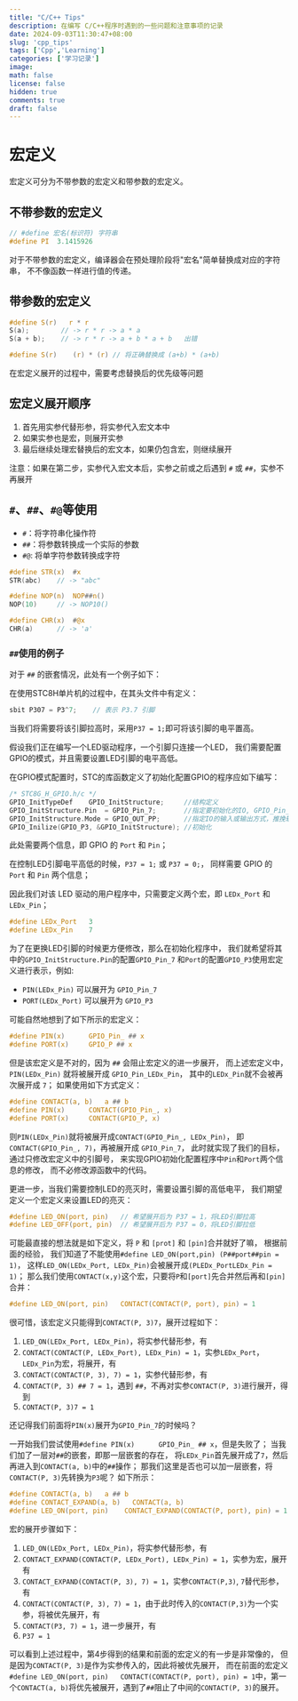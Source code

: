 ```yaml
---
title: "C/C++ Tips"
description: 在编写 C/C++程序时遇到的一些问题和注意事项的记录
date: 2024-09-03T11:30:47+08:00
slug: 'cpp_tips'
tags: ['Cpp','Learning']
categories: ['学习记录']
image:
math: false
license: false
hidden: true
comments: true
draft: false
---
```


# 宏定义

宏定义可分为不带参数的宏定义和带参数的宏定义。

## 不带参数的宏定义

```c
// #define 宏名(标识符) 字符串
#define PI  3.1415926
```

对于不带参数的宏定义，编译器会在预处理阶段将"宏名"简单替换成对应的字符串，
不不像函数一样进行值的传递。

## 带参数的宏定义

```c
#define S(r)   r * r
S(a);        // -> r * r -> a * a
S(a + b);    // -> r * r -> a + b * a + b   出错

#define S(r)    (r) * (r) // 将正确替换成 (a+b) * (a+b)
```

在宏定义展开的过程中，需要考虑替换后的优先级等问题

## 宏定义展开顺序

1. 首先用实参代替形参，将实参代入宏文本中
2. 如果实参也是宏，则展开实参
3. 最后继续处理宏替换后的宏文本，如果仍包含宏，则继续展开

注意：如果在第二步，实参代入宏文本后，实参之前或之后遇到 `#` 或 `##`，实参不再展开

## `#`、`##`、`#@`等使用

- `#`：将字符串化操作符
- `##`：将参数转换成一个实际的参数
- `#@`: 将单字符参数转换成字符

```c
#define STR(x)  #x
STR(abc)    // -> "abc"

#define NOP(n)  NOP##n()
NOP(10)     // -> NOP10()

#define CHR(x)  #@x
CHR(a)      // -> 'a'
```

### `##`使用的例子

对于 `##` 的嵌套情况，此处有一个例子如下：

在使用STC8H单片机的过程中，在其头文件中有定义：
```c
sbit P307 = P3^7;    // 表示 P3.7 引脚
```
当我们将需要将该引脚拉高时，采用`P37 = 1;`即可将该引脚的电平置高。

假设我们正在编写一个LED驱动程序，一个引脚只连接一个LED，
我们需要配置GPIO的模式，并且需要设置LED引脚的电平高低。

在GPIO模式配置时，STC的库函数定义了初始化配置GPIO的程序应如下编写：
```c
/* STC8G_H_GPIO.h/c */
GPIO_InitTypeDef    GPIO_InitStructure;     //结构定义
GPIO_InitStructure.Pin  = GPIO_Pin_7;       //指定要初始化的IO, GPIO_Pin_0 ~ GPIO_Pin_7
GPIO_InitStructure.Mode = GPIO_OUT_PP;      //指定IO的输入或输出方式，推挽输出
GPIO_Inilize(GPIO_P3, &GPIO_InitStructure); //初始化
```
此处需要两个信息，即 GPIO 的 `Port` 和 `Pin`；

在控制LED引脚电平高低的时候，`P37 = 1;` 或 `P37 = 0;`，
同样需要 GPIO 的 `Port` 和 `Pin` 两个信息；

因此我们对该 LED 驱动的用户程序中，只需要定义两个宏，即 `LEDx_Port` 和 `LEDx_Pin`；
```c
#define LEDx_Port   3
#define LEDx_Pin    7
```
为了在更换LED引脚的时候更方便修改，那么在初始化程序中，
我们就希望将其中的`GPIO_InitStructure.Pin`的配置`GPIO_Pin_7`
和`Port`的配置`GPIO_P3`使用宏定义进行表示，例如:
- `PIN(LEDx_Pin)` 可以展开为 `GPIO_Pin_7`
- `PORT(LEDx_Port)` 可以展开为 `GPIO_P3`

可能自然地想到了如下所示的宏定义：
```c
#define PIN(x)      GPIO_Pin_ ## x
#define PORT(x)     GPIO_P ## x
```
但是该宏定义是不对的，因为 `##` 会阻止宏定义的进一步展开，
而上述宏定义中，`PIN(LEDx_Pin)` 就将被展开成 `GPIO_Pin_LEDx_Pin`，
其中的`LEDx_Pin`就不会被再次展开成 `7`；
如果使用如下方式定义：
```c
#define CONTACT(a, b)   a ## b
#define PIN(x)      CONTACT(GPIO_Pin_, x)
#define PORT(x)     CONTACT(GPIO_P, x)
```
则`PIN(LEDx_Pin)`就将被展开成`CONTACT(GPIO_Pin_, LEDx_Pin)`，
即`CONTACT(GPIO_Pin_, 7)`，再被展开成 `GPIO_Pin_7`，
此时就实现了我们的目标，通过只修改宏定义中的引脚号，
来实现GPIO初始化配置程序中`Pin`和`Port`两个信息的修改，
而不必修改源函数中的代码。

更进一步，当我们需要控制LED的亮灭时，需要设置引脚的高低电平，
我们期望定义一个宏定义来设置LED的亮灭：
```c
#define LED_ON(port, pin)   // 希望展开后为 P37 = 1，将LED引脚拉高
#define LED_OFF(port, pin)  // 希望展开后为 P37 = 0，将LED引脚拉低
```

可能最直接的想法就是如下定义，将 `P` 和 `[prot]` 和 `[pin]`合并就好了嘛，
根据前面的经验，
我们知道了不能使用`#define LED_ON(port,pin) (P##port##pin = 1)`，
这样`LED_ON(LEDx_Port, LEDx_Pin)`会被展开成`(PLEDx_PortLEDx_Pin = 1)`；
那么我们使用`CONTACT(x,y)`这个宏，只要将`P`和`[port]`先合并然后再和`[pin]`合并：
```c
#define LED_ON(port, pin)   CONTACT(CONTACT(P, port), pin) = 1
```
很可惜，该宏定义只能得到`CONTACT(P, 3)7`，展开过程如下：
1. `LED_ON(LEDx_Port, LEDx_Pin)`，将实参代替形参，有
2. `CONTACT(CONTACT(P, LEDx_Port), LEDx_Pin) = 1`，实参`LEDx_Port`，`LEDx_Pin`为宏，将展开，有
3. `CONTACT(CONTACT(P, 3), 7) = 1`，实参代替形参，有
4. `CONTACT(P, 3) ## 7 = 1`，遇到 `##`，不再对实参`CONTACT(P, 3)`进行展开，得到
5. `CONTACT(P, 3)7 = 1`

还记得我们前面将`PIN(x)`展开为`GPIO_Pin_7`的时候吗？

一开始我们尝试使用`#define PIN(x)      GPIO_Pin_ ## x`，但是失败了；
当我们加了一层对`##`的嵌套，即那一层嵌套的存在，
将`LEDx_Pin`首先展开成了`7`，然后再进入到`CONTACT(a, b)`中的`##`操作；
那我们这里是否也可以加一层嵌套，将`CONTACT(P, 3)`先转换为`P3`呢？
如下所示：
```c
#define CONTACT(a, b)   a ## b
#define CONTACT_EXPAND(a, b)   CONTACT(a, b)
#define LED_ON(port, pin)    CONTACT_EXPAND(CONTACT(P, port), pin) = 1
```
宏的展开步骤如下：
1. `LED_ON(LEDx_Port, LEDx_Pin)`，将实参代替形参，有
2. `CONTACT_EXPAND(CONTACT(P, LEDx_Port), LEDx_Pin) = 1`，实参为宏，展开有
3. `CONTACT_EXPAND(CONTACT(P, 3), 7) = 1`，实参`CONTACT(P,3)`, `7`替代形参，有
4. `CONTACT(CONTACT(P, 3), 7) = 1`，由于此时传入的`CONTACT(P,3)`为一个实参，将被优先展开，有
5. `CONTACT(P3, 7) = 1`，进一步展开，有
6. `P37 = 1`

可以看到上述过程中，第4步得到的结果和前面的宏定义的有一步是非常像的，
但是因为`CONTACT(P, 3)`是作为实参传入的，因此将被优先展开，
而在前面的宏定义`#define LED_ON(port, pin)   CONTACT(CONTACT(P, port), pin) = 1`中，第一个`CONTACT(a, b)`将优先被展开，遇到了`##`阻止了中间的`CONTACT(P, 3)`的展开。